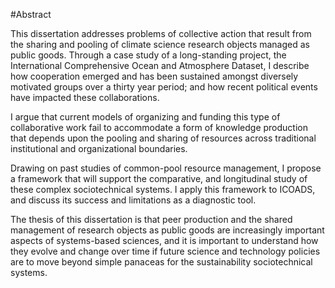 #Abstract

This dissertation addresses problems of collective action that result from the sharing and pooling of climate science research objects managed as public goods. Through a case study of a long-standing  project, the International Comprehensive Ocean and Atmosphere Dataset, I describe how cooperation emerged and has been sustained amongst diversely motivated groups over a thirty year period; and how recent political events have impacted these collaborations.

I argue that current models of organizing and funding this type of collaborative work fail to accommodate a form of knowledge production that depends upon the pooling and sharing of resources across traditional institutional and organizational boundaries.  

Drawing on past studies of common-pool resource management, I propose a framework that will support the comparative, and longitudinal study of these complex sociotechnical systems. I apply this framework to ICOADS, and discuss its success and limitations as a diagnostic tool. 

The thesis of this dissertation is that peer production and the shared management of research objects as public goods are increasingly important aspects of systems-based sciences, and it is important to understand how they evolve and change over time if future science and technology policies are to move beyond simple panaceas for the sustainability sociotechnical systems. 

